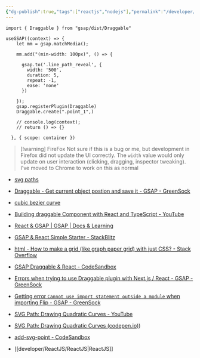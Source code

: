 ```yaml
---
{"dg-publish":true,"tags":["reactjs","nodejs"],"permalink":"/developer/react-js/envelope-curve-editor-with-svg/","dgPassFrontmatter":true}
---
```



```tsx
import { Draggable } from "gsap/dist/Draggable"
```

```tsx
useGSAP((context) => {
    let mm = gsap.matchMedia();

    mm.add("(min-width: 100px)", () => {

      gsap.to('.line_path_reveal', {
        width: '500',
        duration: 5,
        repeat: -1,
        ease: 'none'
      })
  
    });
    gsap.registerPlugin(Draggable)
    Draggable.create(".point_1",)

    // console.log(context);
    // return () => {}
    
  }, { scope: container })
```

> [!warning] FireFox
> Not sure if this is a bug or me, but development in Firefox did not update the UI correctly. The `width` value would only update on user interaction (clicking, dragging, inspector tweaking). I've moved to Chrome to work on this as normal


- [svg paths](https://developer.mozilla.org/en-US/docs/Web/SVG/Attribute/d#path_commands)
- [Draggable - Get current object postion and save it - GSAP - GreenSock](https://gsap.com/community/forums/topic/12649-draggable-get-current-object-postion-and-save-it/)
- [cubic bezier curve](https://cubic-bezier.com/#.37,.46,.91,.41)
- [Building draggable Component with React and TypeScript - YouTube](https://www.youtube.com/watch?v=ZcDWyVj6-uU)
- [React & GSAP | GSAP | Docs & Learning](https://gsap.com/resources/React/)
- [GSAP & React Simple Starter - StackBlitz](https://stackblitz.com/edit/gsap-react-basic-f48716?file=src%2FApp.js)
- [html - How to make a grid (like graph paper grid) with just CSS? - Stack Overflow](like%20graph%20paper%20grid%20with%20just%20CSS?%20-%20Stack%20Overflow)
- [GSAP Draggable & React - CodeSandbox](https://codesandbox.io/p/sandbox/gsap-draggable-react-zfiun?file=%2Fsrc%2FBox.jsx%3A3%2C1-3%2C44)
- [Errors when trying to use Draggable plugin with Next.js / React - GSAP - GreenSock](https://gsap.com/community/forums/topic/34893-errors-when-trying-to-use-draggable-plugin-with-nextjs-react/)
- [Getting error `Cannot use import statement outside a module` when importing Flip - GSAP - GreenSock](https://gsap.com/community/forums/topic/29801-getting-error-cannot-use-import-statement-outside-a-module-when-importing-flip/)
- [SVG Path: Drawing Quadratic Curves - YouTube](https://www.youtube.com/watch?v=qwI_cVs8yy0)
- [SVG Path: Drawing Quadratic Curves (codepen.io)](codepen.io))
- [add-svg-point - CodeSandbox](https://codesandbox.io/p/sandbox/add-svg-point-zgt56?file=%2Fsrc%2FApp.js)

- [[developer/ReactJS/ReactJS\|ReactJS]]